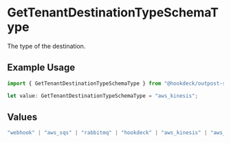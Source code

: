 # GetTenantDestinationTypeSchemaType

The type of the destination.

## Example Usage

```typescript
import { GetTenantDestinationTypeSchemaType } from "@hookdeck/outpost-sdk/models/operations";

let value: GetTenantDestinationTypeSchemaType = "aws_kinesis";
```

## Values

```typescript
"webhook" | "aws_sqs" | "rabbitmq" | "hookdeck" | "aws_kinesis" | "aws_s3"
```